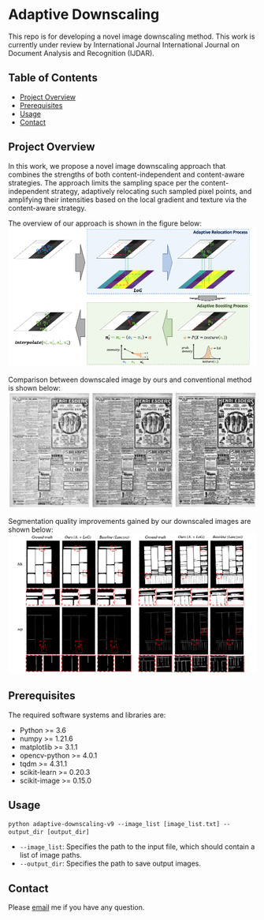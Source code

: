 # Adaptive Downscaling

This repo is for developing a novel image downscaling method. This work is currently under review by International Journal International Journal on Document Analysis and Recognition (IJDAR).

## Table of Contents
- [Project Overview](#project-overview)
- [Prerequisites](#prerequisites)
- [Usage](#usage)
- [Contact](#contact)

## Project Overview
In this work, we propose a novel image downscaling approach that combines the strengths of both content-independent and content-aware strategies. The approach limits the sampling space per the content-independent strategy, adaptively relocating such sampled pixel points, and amplifying their intensities based on the local gradient and texture via the content-aware strategy. 

The overview of our approach is shown in the figure below:
![workflow](/assets/workflow.png)

Comparison between downscaled image by ours and conventional method is shown below:
![ds_results](/assets/ds_results.png)

Segmentation quality improvements gained by our downscaled images are shown below:
![seg_results](/assets/seg_results.png)

## Prerequisites
The required software systems and libraries are:
* Python >= 3.6
* numpy >= 1.21.6
* matplotlib >= 3.1.1
* opencv-python >= 4.0.1
* tqdm >= 4.31.1
* scikit-learn >= 0.20.3
* scikit-image >= 0.15.0

## Usage
```
python adaptive-downscaling-v9 --image_list [image_list.txt] --output_dir [output_dir]
```
- `--image_list`: Specifies the path to the input file, which should contain a list of image paths.
- `--output_dir`: Specifies the path to save output images.

## Contact
Please [email](chulwoo.pack@huskers.unl.edu) me if you have any question.
